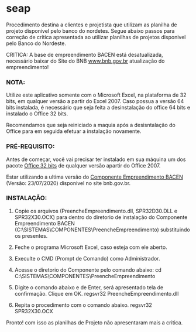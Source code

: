 # seap

Procedimento destina a clientes e projetista que utilizam as planilha de projeto disponivel pelo banco do nordetes. Segue abaixo passos 
para correção de critica apresentada ao utilizar planilhas de projetos disponivel pelo Banco do Nordeste.

CRITICA:
A base de empreendimento BACEN está desatualizada, necessário baixar do Site do BNB www.bnb.gov.br atualização do empreendimento!

### NOTA: 
Utilize este aplicativo somente com o Microsoft Excel, na plataforma de 32 bits, em qualquer versão a partir do Excel 2007. 
Caso possua a versão 64 bits instalada, é necessário que seja feita a desinstalação do office 64 bits e instalado o Office 32 bits.

Recomendamos que seja reiniciado a maquia após a desisntalação do Office para em seguida efetuar a instalação novamente.

### PRÉ-REQUISITO:
Antes de começar, você vai precisar ter instalado em sua máquina um dos pacote [Office 32 bits](https://www.microsoft.com/pt-br/microsoft-365/microsoft-office) de qualquer versão apartir do Office 2007.

Estar utilizando a ultima versão do [Componente Empreendimento BACEN](https://www.bnb.gov.br/aplicativos-para-elaboracao-de-propostas) (Versão: 23/07/2020) disponivel no site bnb.gov.br.

### INSTALAÇÃO:
1. Copie os arquivos (PreencheEmpreendimento.dll, SPR32D30.DLL e SPR32X30.OCX) para dentro do diretorio de instalação do 
Componente Empreendimento BACEN (C:\SISTEMAS\COMPONENTES\PreencheEmpreendimento) substituindo os presentes.

2. Feche o programa Microsoft Excel, caso esteja com ele aberto.

3. Execulte o CMD (Prompt de Comando) como Administrador.

4. Acesse o diretorio do Componente pelo comando abaixo:
cd C:\SISTEMAS\COMPONENTES\PreencheEmpreendimento

5. Digite o comando abaixo e de Enter, será apresentado tela de confirmação. Clique em OK.
regsvr32 PreencheEmpreendimento.dll 

6. Repita o procedimento com o comando abaixo.
regsvr32 SPR32X30.OCX

Pronto! com isso as planilhas de Projeto não apresentaram mais a critica.




